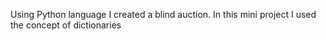Using Python language I created a blind auction.
In this mini project I used the concept of dictionaries 
